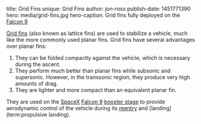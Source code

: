 title: Grid Fins
unique: Grid Fins
author: jon-ross
publish-date: 1451771390
hero: media/grid-fins.jpg
hero-caption: Grid fins fully deployed on the [Falcon 9](term)

[Grid fins](wikipedia) (also known as lattice fins) are used
to stabilize a vehicle, much like the more commonly used planar
fins. Grid fins have several advantages over planar fins:

1. They can be folded compactly against the vehicle, which is
   necessary during the ascent.
2. They perform much better than planar fins while subsonic and
   supersonic. However, in the transsonic region, they produce very
   high amounts of drag.
3. They are lighter and more compact than an equivalent planar fin.

They are used on the [SpaceX](term) [Falcon 9](term)
[booster stage](term) to provide aerodynamic control of the vehicle
during its [reentry](term) and [landing](term:propulsive landing).
